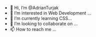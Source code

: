 - 👋 Hi, I’m @AdrianTurjak
- 👀 I’m interested in Web Development ...
- 🌱 I’m currently learning CSS...
- 💞️ I’m looking to collaborate on ...
- 📫 How to reach me ...

<!---
AdrianTurjak/AdrianTurjak is a ✨ special ✨ repository because its `README.md` (this file) appears on your GitHub profile.
You can click the Preview link to take a look at your changes.
--->

